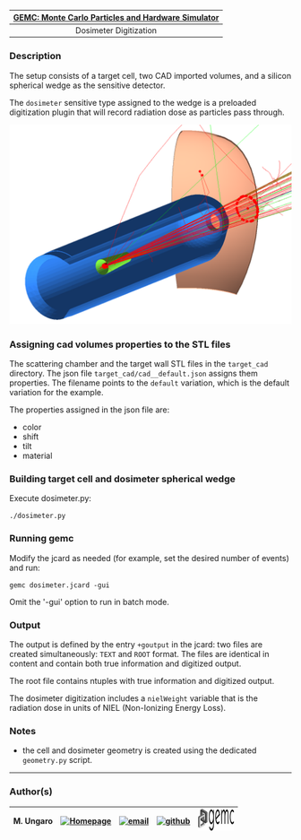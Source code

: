 

| [GEMC: Monte Carlo Particles and Hardware Simulator](https://gemc.github.io/home/) |
|:----------------------------------------------------------------------------------:|
|                             Dosimeter Digitization                                 |



### Description

 The setup consists of a target cell, two CAD imported volumes, and a silicon spherical wedge as the sensitive detector.

 The `dosimeter` sensitive type assigned to the wedge is a preloaded digitization plugin that will record
 radiation dose as particles pass through.

![dosimeter_screenshot](./dosimeter.png)


### Assigning cad volumes properties to the STL files

The scattering chamber and the target wall STL files in the `target_cad` directory.
The json file `target_cad/cad__default.json` assigns them properties.
The filename points to the `default` variation, which is the default variation for the example.

The properties assigned in the json file are:

- color
- shift
- tilt
- material


### Building target cell and dosimeter spherical wedge
  
Execute dosimeter.py:

```
./dosimeter.py
 ```


### Running gemc

Modify the jcard as needed (for example, set the desired number of events) and run:

```
gemc dosimeter.jcard -gui
```

Omit the '-gui' option to run in batch mode.


### Output

The output is defined by the entry `+goutput` in the jcard: two files are created simultaneously: 
`TEXT` and `ROOT` format. The files are identical in content and contain both true information 
and digitized output.

The root file contains ntuples with true information and digitized output.

The dosimeter digitization includes a `nielWeight` variable that is the radiation 
dose in units of NIEL (Non-Ionizing Energy Loss). 



### Notes

- the cell and dosimeter geometry is created using the dedicated `geometry.py` script.


---

### Author(s)

| M. Ungaro |   [![Homepage](https://cdn3.iconfinder.com/data/icons/feather-5/24/home-64.png)](https://maureeungaro.github.io/home/)   |        [![email](https://cdn4.iconfinder.com/data/icons/aiga-symbol-signs/439/aiga_mail-64.png)](mailto:ungaro@jlab.org)         | [![github](https://cdn4.iconfinder.com/data/icons/ionicons/512/icon-social-github-64.png)](https://github.com/maureeungaro)  | [![gemc](https://github.com/gemc/home/blob/main/assets/images/gemcLogo64.png?raw=true  )](https://gemc.github.io/home/) |
|:---------:|:------------------------------------------------------------------------------------------------------------------------:|:--------------------------------------------------------------------------------------------------------------------------------:|:----------------------------------------------------------------------------------------------------------------------------:|:-----------------------------------------------------------------------------------------------------------------------:|

